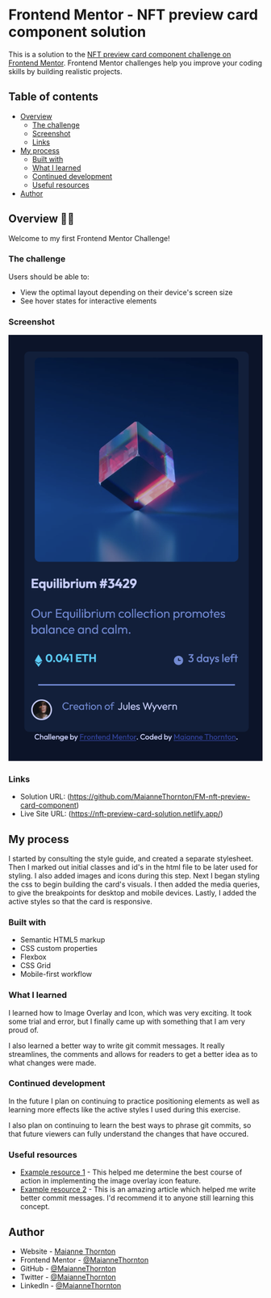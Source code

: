 # Frontend Mentor - NFT preview card component solution

This is a solution to the [NFT preview card component challenge on Frontend Mentor](https://www.frontendmentor.io/challenges/nft-preview-card-component-SbdUL_w0U). Frontend Mentor challenges help you improve your coding skills by building realistic projects. 

## Table of contents

- [Overview](#overview)
  - [The challenge](#the-challenge)
  - [Screenshot](#screenshot)
  - [Links](#links)
- [My process](#my-process)
  - [Built with](#built-with)
  - [What I learned](#what-i-learned)
  - [Continued development](#continued-development)
  - [Useful resources](#useful-resources)
- [Author](#author)


## Overview 👋🏾
Welcome to my first Frontend Mentor Challenge!

### The challenge

Users should be able to:

- View the optimal layout depending on their device's screen size
- See hover states for interactive elements

### Screenshot

![](./screenshot.png)

### Links

- Solution URL: (https://github.com/MaianneThornton/FM-nft-preview-card-component)
- Live Site URL: (https://nft-preview-card-solution.netlify.app/)

## My process
I started by consulting the style guide, and created a separate stylesheet. Then I marked out initial classes and id's in the html file to be later used for styling. I also added images and icons during this step. Next I began styling the css to begin building the card's visuals. I then added the media queries, to give the breakpoints for desktop and mobile devices. Lastly, I added the active styles so that the card is responsive.

### Built with

- Semantic HTML5 markup
- CSS custom properties
- Flexbox
- CSS Grid
- Mobile-first workflow

### What I learned

I learned how to Image Overlay and Icon, which was very exciting. It took some trial and error, but I finally came up with something that I am very proud of.

I also learned a better way to write git commit messages. It really streamlines, the comments and allows for readers to get a better idea as to what changes were made.
### Continued development

In the future I plan on continuing to practice positioning elements as well as learning more effects like the active styles I used during this exercise.

I also plan on continuing to learn the best ways to phrase git commits, so that future viewers can fully understand the changes that have occured.



### Useful resources

- [Example resource 1](https://www.w3schools.com/howto/howto_css_image_overlay_icon.asp) - This helped me determine the best course of action in implementing the image overlay icon feature.
- [Example resource 2](https://www.freecodecamp.org/news/how-to-write-better-git-commit-messages/) - This is an amazing article which helped me write better commit messages. I'd recommend it to anyone still learning this concept.



## Author

- Website - [Maianne Thornton](https://www.maiannethornton.com/)
- Frontend Mentor - [@MaianneThornton](https://www.frontendmentor.io/profile/MaianneThornton)
- GitHub - [@MaianneThornton](GitHub.com/MaianneThornton)
- Twitter - [@MaianneThornton](https://twitter.com/MaianneThornton)
- LinkedIn - [@MaianneThornton](https://www.linkedin.com/in/maiannethornton/)